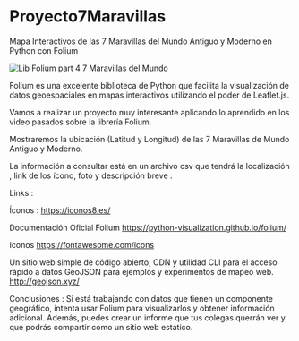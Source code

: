 # Proyecto7Maravillas
Mapa Interactivos de las 7 Maravillas del Mundo Antiguo y Moderno en Python con Folium

![Lib Folium part 4 7 Maravillas del Mundo](https://user-images.githubusercontent.com/7143758/230676625-6b4e2c01-d1a2-4768-99d1-39203ed39eb4.png)

Folium es una excelente biblioteca de Python que facilita la visualización de datos geoespaciales en mapas interactivos utilizando el poder de Leaflet.js. 

Vamos a realizar un proyecto muy interesante aplicando lo aprendido en los video pasados sobre la librería Folium.

Mostraremos la ubicación (Latitud y Longitud) de las 7 Maravillas de Mundo Antiguo y Moderno. 

La información a consultar está en un archivo csv que tendrá la localización , link de los ícono, foto y descripción breve .
  
Links :

Íconos :
https://iconos8.es/

Documentación Oficial Folium
https://python-visualization.github.io/folium/

Iconos
https://fontawesome.com/icons

Un sitio web simple de código abierto, CDN y utilidad CLI para el acceso rápido a datos GeoJSON para ejemplos y experimentos de mapeo web.
http://geojson.xyz/

Conclusiones :
Si está trabajando con datos que tienen un componente geográfico, intenta usar Folium para visualizarlos y obtener información adicional. Además, puedes crear un informe que tus colegas querrán ver y que podrás compartir como un sitio web estático.
